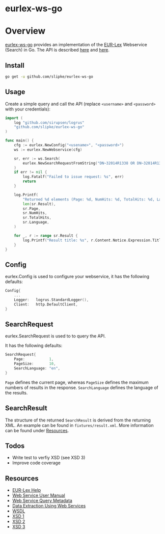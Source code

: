 # eurlex-ws-go

# Overview

[eurlex-ws-go](https://github.com/slipke/eurlex-ws-go) provides an implementation of the [EUR-Lex](https://eur-lex.europa.eu/homepage.html) Webservice (Search) in Go. The API is described [here](https://eur-lex.europa.eu/content/help/webservice.html) and [here](https://eur-lex.europa.eu/content/tools/webservices/SearchWebServiceUserManual_v2.00.pdf).

## Install

```bash
go get -u github.com/slipke/eurlex-ws-go
```

## Usage

Create a simple query and call the API (replace `<username>` and `<password>` with your credentials):

```go
import (
    log "github.com/sirupsen/logrus"
	"github.com/slipke/eurlex-ws-go"
)

func main() {
	cfg := eurlex.NewConfig("<usename>", "<password>")
	ws := eurlex.NewWebservice(cfg)

	sr, err := ws.Search(
		eurlex.NewSearchRequestFromString("DN~32014R1338 OR DN~32014R1337"),
	)
	if err != nil {
		log.Fatalf("Failed to issue request: %s", err)
		return
	}

	log.Printf(
		"Returned %d elements (Page: %d, NumHits: %d, TotalHits: %d, Language: %s)",
		len(sr.Result),
		sr.Page,
		sr.NumHits,
		sr.TotalHits,
		sr.Language,
	)

	for _, r := range sr.Result {
		log.Printf("Result title: %s", r.Content.Notice.Expression.Title)
	}
}
```

## Config

eurlex.Config is used to configure your webservice, it has the following defaults:

```go
Config{
    ...
    Logger:   logrus.StandardLogger(),
    Client:   http.DefaultClient,
}
```

## SearchRequest

eurlex.SearchRequest is used to to query the API.

It has the following defaults:

```go
SearchRequest{
    Page:           1,
    PageSize:       10,
    SearchLanguage: "en",
}
```

`Page` defines the current page, whereas `PageSize` defines the maximum numbers of results in the response. `SearchLanguage` defines the language of the results.

## SearchResult

The structure of the returned `SearchResult` is derived from the returning XML. An example can be found in `fixtures/result.xml`. More information can be found under [Resources](#Resources).

## Todos

- Write test to verfiy XSD (see XSD 3)
- Improve code coverage


## Resources

- [EUR-Lex Help](https://eur-lex.europa.eu/content/help/webservice.html)
- [Web Service User Manual](https://eur-lex.europa.eu/content/tools/webservices/SearchWebServiceUserManual_v2.00.pdf)
- [Web Service Query Metadata](https://eur-lex.europa.eu/content/tools/webservices/WebServicesqueryMetadata.pdf)
- [Data Extraction Using Web Services](https://eur-lex.europa.eu/content/tools/webservices/DataExtractionUsingWebServices-v1.00.pdf)
- [WSDL](https://eur-lex.europa.eu/eurlex-ws?wsdl)
- [XSD 1](https://eur-lex.europa.eu/eurlex-ws?xsd=1)
- [XSD 2](https://eur-lex.europa.eu/eurlex-ws?xsd=2)
- [XSD 3](https://eur-lex.europa.eu/eurlex-ws?xsd=3)